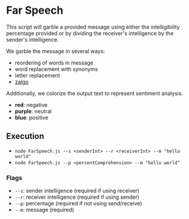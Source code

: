 # Far Speech

This script will garble a provided message using either the intelligibility percentage provided or by dividing the receiver's intelligence by the sender's intelligence.

We garble the message in several ways:

- reordering of words in message
- word replacement with synonyms
- letter replacement
- [zalgo](https://lingojam.com/ZalgoText)

Additionally, we colorize the output text to represent sentiment analysis.

- **red**: negative
- **purple**: neutral
- **blue**: positive

## Execution

- `node FarSpeech.js --s <senderInt> --r <receiverInt> --m "hello world"`
- `node FarSpeech.js --p <percentComprehension> --m "hello world"`

### Flags

- `--s`: sender intelligence (required if using receiver)
- `--r`: receiver intelligence (required if using sender)
- `--p`: percentage (required if not using send/receive)
- `--m`: message (required)

